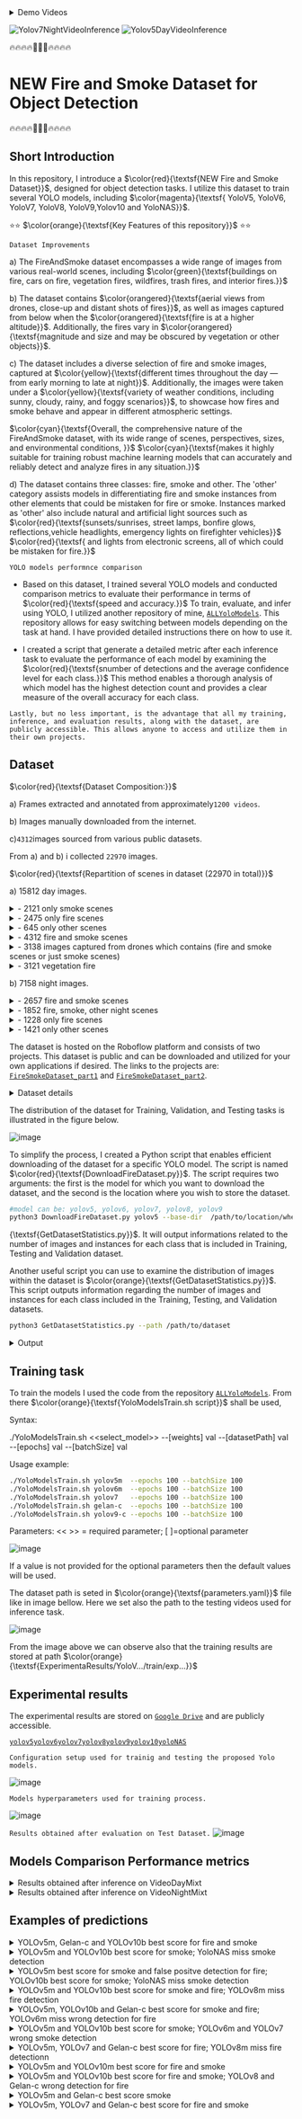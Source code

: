 <details>
  <summary>Demo Videos</summary>

https://github.com/CostiCatargiu/FireSmokeDetection_BestDataset/assets/70476115/1eb16936-a51d-4670-9938-d00686cfc406

https://github.com/CostiCatargiu/FireSmokeDetection_BestDataset/assets/70476115/ad516cfb-a181-413b-9a38-334d733e8d0d

</details>


![Yolov7NightVideoInference](https://github.com/CostiCatargiu/FireSmokeDetection_BestDataset/assets/70476115/5ada6deb-499a-45fa-85dc-131497da6ed1) ![Yolov5DayVideoInference](https://github.com/CostiCatargiu/FireSmokeDetection_BestDataset/assets/70476115/b3382b28-b251-498b-af8b-2b39b46878dc)



:fire::fire::fire::fire::dash::dash::dash::fire::fire::fire::fire:
# NEW Fire and Smoke Dataset for Object Detection
:fire::fire::fire::fire::dash::dash::dash::fire::fire::fire::fire:

## Short Introduction

In this repository, I introduce a  $\color{red}{\textsf{NEW Fire and Smoke Dataset}}$, designed for object detection tasks. I utilize this dataset to train several YOLO models, including   $\color{magenta}{\textsf{ YoloV5, YoloV6, YoloV7, YoloV8, YoloV9,Yolov10 and YoloNAS}}$.


⭐⭐ $\color{orange}{\textsf{Key Features of this repository}}$ ⭐⭐

`Dataset Improvements`

a) The FireAndSmoke dataset encompasses a wide range of images from various real-world scenes, including  $\color{green}{\textsf{buildings on fire, cars on fire, vegetation fires, wildfires, trash fires, and interior fires.}}$ 

b) The dataset contains  $\color{orangered}{\textsf{aerial views from drones, close-up and distant shots of fires}}$, as well as images captured from below when the $\color{orangered}{\textsf{fire is at a higher altitude}}$. Additionally, the fires vary in $\color{orangered}{\textsf{magnitude and size and may be obscured by vegetation or other objects}}$.

c) The dataset includes a diverse selection of fire and smoke images, captured at $\color{yellow}{\textsf{different times throughout the day — from early morning to late at night}}$. Additionally, the images were taken under a $\color{yellow}{\textsf{variety of weather conditions, including sunny, cloudy, rainy, and foggy scenarios}}$, to showcase how fires and smoke behave and appear in different atmospheric settings. 

$\color{cyan}{\textsf{Overall, the comprehensive nature of the FireAndSmoke dataset, with its wide range of scenes, perspectives, sizes, and environmental conditions, }}$ 
$\color{cyan}{\textsf{makes it highly suitable for training robust machine learning models that can accurately and reliably detect and analyze fires in any situation.}}$ 

d) The dataset contains three classes: fire, smoke and other. The 'other' category assists models in differentiating fire and smoke instances from other elements that could be mistaken for fire or smoke. Instances marked as 'other' also include natural and artificial light sources such as $\color{red}{\textsf{sunsets/sunrises, street lamps, bonfire glows, reflections,vehicle headlights, emergency lights on firefighter vehicles}}$ $\color{red}{\textsf{ and lights from electronic screens, all of which could be mistaken for fire.}}$ 

`YOLO models performnce comparison`

- Based on this dataset, I trained several YOLO models and conducted comparison metrics to evaluate their performance in terms of $\color{red}{\textsf{speed and accuracy.}}$ To train, evaluate, and infer using YOLO, I utilized another repository of mine, [`ALLYoloModels`](https://github.com/CostiCatargiu/AllYoloModels). This repository allows for easy switching between models depending on the task at hand. I have provided detailed instructions there on how to use it.

- I created a script that generate a detailed metric after each inference task to evaluate the performance of each model by examining the $\color{red}{\textsf{snumber of detections and the average confidence level for each class.}}$ This method enables a thorough analysis of which model has the highest detection count and provides a clear measure of the overall accuracy for each class.

`Lastly, but no less important, is the advantage that all my training, inference, and evaluation results, along with the dataset, are publicly accessible. This allows anyone to access and utilize them in their own projects.  
`


## Dataset

$\color{red}{\textsf{Dataset Composition:}}$
  
  a) Frames extracted and annotated from approximately`1200 videos`.
  
  b) Images manually downloaded from the internet.
       
  c)`4312`images sourced from various public datasets.
  
  From a) and b) i collected `22970` images.
  
$\color{red}{\textsf{Repartition of scenes in dataset (22970 in total)}}$

a) 15812 day images.
<details>
  <summary>- 2121 only smoke scenes</summary>
  
![image](https://github.com/CostiCatargiu/FireSmokeDetection_BestDataset/assets/70476115/83bf5bb8-f660-4ba5-93d7-890d8493ce91)


</details>

<details>
  <summary>- 2475 only fire scenes</summary>
  
  ![image](https://github.com/CostiCatargiu/FireSmokeDetection_BestDataset/assets/70476115/d9d71090-fd7a-446a-a6e2-1f67efb70030)

</details>

<details>

 <summary>- 645 only other scenes</summary>

![image](https://github.com/CostiCatargiu/FireSmokeDetection_BestDataset/assets/70476115/08544060-3068-4ba2-b2cd-045f2551d1d0)


</details>

<details>
  <summary>- 4312 fire and smoke scenes</summary>

  ![image](https://github.com/CostiCatargiu/FireSmokeDetection_BestDataset/assets/70476115/66bb7935-834c-46ab-9fc4-ee8a7dd4401d)


</details>

<details>
  <summary>- 3138 images captured from drones which contains (fire and smoke scenes or just smoke scenes)</summary>
  
![image](https://github.com/CostiCatargiu/FireSmokeDetection_BestDataset/assets/70476115/fd19f3e8-29f3-4c55-81ce-fdfb35685a37)


</details>


<details>
  <summary>- 3121 vegetation fire </summary>

![image](https://github.com/CostiCatargiu/FireSmokeDetection_BestDataset/assets/70476115/60c1e864-aa1d-4181-b9ee-8b3ac7d602de)

</details>

b) 7158 night images.

<details>
  <summary>- 2657 fire and smoke scenes </summary>
  
![image](https://github.com/CostiCatargiu/FireSmokeDetection_BestDataset/assets/70476115/838b715c-0c7f-4866-a78c-0f01efd3d17b)

</details>

<details>
  <summary>- 1852 fire, smoke, other night scenes </summary>
  
![image](https://github.com/CostiCatargiu/FireSmokeDetection_BestDataset/assets/70476115/622b4bc1-e902-4e79-bbdc-84eae0dd6293)


</details>

<details>
  <summary>- 1228 only fire scenes </summary>
  
![image](https://github.com/CostiCatargiu/FireSmokeDetection_BestDataset/assets/70476115/2b96c00b-c1f1-4178-ad96-6e9b4f0f735b)

</details>

<details>
  <summary>- 1421 only other scenes </summary>
  
![image](https://github.com/CostiCatargiu/FireSmokeDetection_BestDataset/assets/70476115/5a1ed23c-c890-45df-b5d4-1596382ab5f9)

</details>


The dataset is hosted on the Roboflow platform and consists of two projects. This dataset is public and can be downloaded and utilized for your own applications if desired. The links to the projects are: [`FireSmokeDataset_part1`](https://universe.roboflow.com/catargiuconstantin/firesmokedataset/dataset/2) and [`FireSmokeDataset_part2`](https://universe.roboflow.com/catargiuconstantin2/firesmokenewdataset/dataset/1).

<details>
  <summary>Dataset details</summary>


`FireSmokeDataset_part1`
![image](https://github.com/CostiCatargiu/FireSmokeDetection_BestDataset/assets/70476115/82d91027-216f-4f9c-ada6-41c4431cc51b)

`FireSmokeDataset_part2`
![image](https://github.com/CostiCatargiu/FireSmokeDetection_BestDataset/assets/70476115/adb582b8-6d95-4fc3-9f66-855ca31b4742)

</details>

The distribution of the dataset for Training, Validation, and Testing tasks is illustrated in the figure below.

![image](https://github.com/CostiCatargiu/NEWFireSmokeDataset_YoloModels/assets/70476115/e4bf539d-6cfc-4f45-bdbe-c9bc85480477)


To simplify the process, I created a Python script that enables efficient downloading of the dataset for a specific YOLO model. The script is named $\color{red}{\textsf{DownloadFireDataset.py}}$. The script requires two arguments: the first is the model for which you want to download the dataset, and the second is the location where you wish to store the dataset.
 
  ```bash
  #model can be: yolov5, yolov6, yolov7, yolov8, yolov9
  python3 DownloadFireDataset.py yolov5 --base-dir  /path/to/location/where/the/dataset/will/be/stored

  ```
{\textsf{GetDatasetStatistics.py}}$. It will output informations related to the number of images and instances for each class that is included in Training, Testing and Validation dataset. 

Another useful script you can use to examine the distribution of images within the dataset is  $\color{orange}{\textsf{GetDatasetStatistics.py}}$. This script outputs information regarding the number of images and instances for each class included in the Training, Testing, and Validation datasets.

   ```bash
python3 GetDatasetStatistics.py --path /path/to/dataset
  ```

<details>
  <summary>Output</summary>
  
![image](https://github.com/CostiCatargiu/FireSmokeDetection_BestDataset/assets/70476115/7c254050-130e-4c27-87bc-1cc491280620)
</details>

## Training task

To train the models I used the code from the repository [`ALLYoloModels`](https://github.com/CostiCatargiu/AllYoloModels). From there $\color{orange}{\textsf{YoloModelsTrain.sh script}}$ shall be used,

Syntax:

./YoloModelsTrain.sh  <<select_model>> --[weights] val --[datasetPath] val --[epochs] val --[batchSize] val

Usage example:
  ```bash
./YoloModelsTrain.sh yolov5m  --epochs 100 --batchSize 100
./YoloModelsTrain.sh yolov6m  --epochs 100 --batchSize 100
./YoloModelsTrain.sh yolov7   --epochs 100 --batchSize 100
./YoloModelsTrain.sh gelan-c  --epochs 100 --batchSize 100
./YoloModelsTrain.sh yolov9-c --epochs 100 --batchSize 100
```

Parameters: 
 << >> = required parameter; [ ]=optional parameter

![image](https://github.com/CostiCatargiu/FireSmokeDetection_BestDataset/assets/70476115/94099433-bacf-48bd-8dc0-e6688992fbf4)

If a value is not provided for the optional parameters then the default values will be used.

The dataset path is seted in $\color{orange}{\textsf{parameters.yaml}}$ file like in image bellow. Here we set also the path to the testing videos used for inference task.

![image](https://github.com/CostiCatargiu/FireSmokeDetection_BestDataset/assets/70476115/1f3cad7b-9e80-4dc3-953b-5818b8ea07c8)

From the image above we can observe also that the training results are stored at path $\color{orange}{\textsf{ExperimentaResults/YoloV.../train/exp...}}$

## Experimental results

The experimental results are stored on [`Google Drive`](https://drive.google.com/drive/folders/1yrOg-DV_fkiu2aWtRi6ftH_v4MGoTtEd?usp=drive_link) and are publicly accessible.

 [`yolov5`](https://drive.google.com/drive/folders/1jltoslzNQDlfKtWE5hHKj3R1x6tCDNsS?usp=drive_link)[`yolov6`](https://drive.google.com/drive/folders/1ks4Pfyn_z3I1cvNHvnJAq22F9X5dNxL5?usp=drive_link)[`yolov7`](https://drive.google.com/drive/folders/1nT1yJqUUFXabUhIQt55M9sS3ruuDs0ez?usp=drive_link)[`yolov8`](https://drive.google.com/drive/folders/1UJlGiR7NXNlk90iQqo96yg9rAd0PsICh?usp=drive_link)[`yolov9`](https://drive.google.com/drive/folders/1sj3SSUyJdlphLDI0y9E3IcpCQN-AKiVz?usp=drive_link)[`yolov10`](https://drive.google.com/drive/folders/1WCdLyDEzS8ZQKLtAQ8AoIg3xzIGvWgWP?usp=drive_link)[`yoloNAS`](https://drive.google.com/drive/folders/1QWV3czwYHLIuxVuwPFIeiJ1TSyriS_LF?usp=drive_link)

`Configuration setup used for trainig and testing the proposed Yolo models.`

![image](https://github.com/CostiCatargiu/FireSmokeDetection_BestDataset/assets/70476115/6e9d917a-23f5-42f2-ada7-d42ddd500d9c)

`Models hyperparameters used for training process.`

![image](https://github.com/CostiCatargiu/NEWFireSmokeDataset_YoloModels/assets/70476115/82171ff6-ac9a-4500-ad5e-a01f246216f4)

`Results obtained after evaluation on Test Dataset.`
![image](https://github.com/CostiCatargiu/NEWFireSmokeDataset_YoloModels/assets/70476115/d8ce31ba-227d-49b0-abe9-1f22d5c5a734)


## Models Comparison Performance metrics
  <details>
  <summary> Results obtained after inference on VideoDayMixt </summary>

`Total number of detections for each class and average confidence score`

![image](https://github.com/CostiCatargiu/NEWFireSmokeDataset_YoloModels/assets/70476115/14956439-fdab-414c-8058-e6bb973c1ded)

`Total number of wrong detections (missmatch between classes)`

![image](https://github.com/CostiCatargiu/NEWFireSmokeDataset_YoloModels/assets/70476115/8dae8e65-1f19-4650-ac09-8c0c4086475c)

`Additional informations: Average FPS, Inference time, confindence threshold.`

![image](https://github.com/CostiCatargiu/NEWFireSmokeDataset_YoloModels/assets/70476115/3d2ae67f-c6cd-466b-af0e-4c7b42a68463)

`Summary Comparison Table.`
![image](https://github.com/CostiCatargiu/NEWFireSmokeDataset_YoloModels/assets/70476115/0510646c-32d9-4a3d-8ccf-8c99c1e2eb71)

  </details>
    <details>
  <summary> Results obtained after inference on VideoNightMixt </summary>

`Total number of detections for each class and average confidence score`

![image](https://github.com/CostiCatargiu/NEWFireSmokeDataset_YoloModels/assets/70476115/0c455003-66dc-415d-ba73-8229b7998cc8)

`Total number of wrong detections (missmatch between classes)`

![image](https://github.com/CostiCatargiu/NEWFireSmokeDataset_YoloModels/assets/70476115/72c8a9d3-da6f-4936-8e1c-bdc3472d2f8c)

`Additional informations: Average FPS, Inference time, confindence threshold.`

![image](https://github.com/CostiCatargiu/NEWFireSmokeDataset_YoloModels/assets/70476115/93a96f22-c8dd-4522-985e-5d4422ce0f73)

`Summary Comparison Table.`
![image](https://github.com/CostiCatargiu/NEWFireSmokeDataset_YoloModels/assets/70476115/f4b87a91-494a-4feb-bff3-7a1e42fddd05)

  </details>

## Examples of predictions

<details>
  <summary>YOLOv5m, Gelan-c and YOLOv10b best score for fire and smoke </summary>
  
![image](https://github.com/CostiCatargiu/NEWFireSmokeDataset_YoloModels/assets/70476115/59fa8748-b252-4c8a-985e-b51532b080b8)

![image](https://github.com/CostiCatargiu/NEWFireSmokeDataset_YoloModels/assets/70476115/0f6bbd4c-3106-430f-a99e-36ff7897d3ca)

  </details>

  <details>
  <summary> YOLOv5m and YOLOv10b best score for smoke; YoloNAS miss smoke detection </summary>
    
![image](https://github.com/CostiCatargiu/NEWFireSmokeDataset_YoloModels/assets/70476115/997d9375-5342-4836-a96b-2905c4a0e095)

![image](https://github.com/CostiCatargiu/NEWFireSmokeDataset_YoloModels/assets/70476115/e490b820-8582-4de8-a57e-34d1683dd313)

  </details>
  
  <details>
  <summary> YOLOv5m best score for smoke and false positve detection for fire; YOLOv10b best score for smoke; YoloNAS miss smoke detection </summary>

  ![image](https://github.com/CostiCatargiu/NEWFireSmokeDataset_YoloModels/assets/70476115/58bd9870-f62b-4bf9-b446-b13871945a47)

![image](https://github.com/CostiCatargiu/NEWFireSmokeDataset_YoloModels/assets/70476115/4dae53e3-f628-497f-b741-bcd07d93df15)

  </details>
  <details>
  <summary> YOLOv5m and YOLOv10b best score for smoke and fire; YOLOv8m miss fire detection </summary>

![image](https://github.com/CostiCatargiu/NEWFireSmokeDataset_YoloModels/assets/70476115/9027f0a7-650d-4913-8f0c-fadc84e23ad2)

![image](https://github.com/CostiCatargiu/NEWFireSmokeDataset_YoloModels/assets/70476115/bfcb6c8d-ec1d-4767-9415-383e56a19824)

  </details>
  <details>
  <summary> YOLOv5m, YOLOv10b and Gelan-c best score for smoke and fire; YOLOv6m miss wrong detection for fire </summary>
    
![image](https://github.com/CostiCatargiu/NEWFireSmokeDataset_YoloModels/assets/70476115/fb9627e1-1588-4a70-adc3-aaff12fa32ac)

![image](https://github.com/CostiCatargiu/NEWFireSmokeDataset_YoloModels/assets/70476115/993bbeff-2b35-4f6e-9171-c5b239dd8479)

  </details>
    <details>
  <summary> YOLOv5m and YOLOv10b best score for smoke; YOLOv6m and YOLOv7 wrong smoke detection </summary>
    
![image](https://github.com/CostiCatargiu/NEWFireSmokeDataset_YoloModels/assets/70476115/066d6d74-30cf-48da-b4e5-d9f4269c7603)

![image](https://github.com/CostiCatargiu/NEWFireSmokeDataset_YoloModels/assets/70476115/751b3fc1-3fd5-4f6c-9478-1e1c6a7a11c8)

  </details>
      <details>
  <summary> YOLOv5m, YOLOv7 and Gelan-c best score for fire; YOLOv8m miss fire detectionn </summary>
    
![image](https://github.com/CostiCatargiu/NEWFireSmokeDataset_YoloModels/assets/70476115/90a67dbf-ad71-42bc-a538-0126a9602d11)

![image](https://github.com/CostiCatargiu/NEWFireSmokeDataset_YoloModels/assets/70476115/05ca0253-6aee-4763-b7ef-fbedf2dfcda2)

  </details>
        <details>
  <summary>YOLOv5m and YOLOv10m best score for fire and smoke  </summary>
    
![image](https://github.com/CostiCatargiu/NEWFireSmokeDataset_YoloModels/assets/70476115/aa5b63e4-58bf-49e8-a5ad-54bff729473c)

![image](https://github.com/CostiCatargiu/NEWFireSmokeDataset_YoloModels/assets/70476115/356b39a4-8d3c-423a-ba4b-1cde6bc5058e)

  </details>
          <details>
  <summary>YOLOv5m and YOLOv10b best score for fire and smoke; YOLOv8 and Gelan-c wrong detection for fire  </summary>
    
![image](https://github.com/CostiCatargiu/NEWFireSmokeDataset_YoloModels/assets/70476115/867c9e05-1c8f-43e1-8f94-98ac42bd7cd2)

![image](https://github.com/CostiCatargiu/NEWFireSmokeDataset_YoloModels/assets/70476115/7b381efd-9cfc-4ebe-8895-addb1fe42c9e)

  </details>
          <details>
  <summary>YOLOv5m and Gelan-c best score smoke  </summary>
    
![image](https://github.com/CostiCatargiu/NEWFireSmokeDataset_YoloModels/assets/70476115/69e6a10b-8c0a-4255-8db5-9283537ade06)

![image](https://github.com/CostiCatargiu/NEWFireSmokeDataset_YoloModels/assets/70476115/2c7c6321-c9e3-4daa-846e-12cc35e01f47)

  </details>
          <details>
  <summary>YOLOv5m, YOLOv7 and Gelan-c best score for fire and smoke </summary>
    
![image](https://github.com/CostiCatargiu/NEWFireSmokeDataset_YoloModels/assets/70476115/1308eaab-b254-4313-93b2-6204782c3261)

![image](https://github.com/CostiCatargiu/NEWFireSmokeDataset_YoloModels/assets/70476115/98b8cb90-6239-4049-bc52-2db80a9a314e)

  </details>
